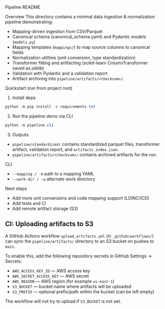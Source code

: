 Pipeline README

Overview
This directory contains a minimal data ingestion & normalization pipeline demonstrating:
- Mapping-driven ingestion from CSV/Parquet
- Canonical schema (canonical_schema.yaml) and Pydantic models (`models.py`)
- Mapping templates (`mappings/`) to map source columns to canonical fields
- Normalization utilities (unit conversion, type standardization)
- Transformer fitting and artifacting (scikit-learn ColumnTransformer saved as joblib)
- Validation with Pydantic and a validation report
- Artifact archiving into `pipeline/artifacts/<checksum>/`

Quickstart (run from project root)

1) Install deps

```powershell
python -m pip install -r requirements.txt
```

2) Run the pipeline demo via CLI

```powershell
python -m pipeline.cli
```

3) Outputs
- `pipeline/standardized/` contains standardized parquet files, transformer artifact, validation report, and `artifacts_index.json`.
- `pipeline/artifacts/<checksum>/` contains archived artifacts for the run.

CLI
- `--mapping / -m` path to a mapping YAML
- `--work-dir / -w` alternate work directory

Next steps
- Add more unit conversions and code mapping support (LOINC/ICD)
- Add tests and CI
- Add remote artifact storage (S3)

## CI: Uploading artifacts to S3

A GitHub Actions workflow `upload_artifacts.yml` (in `.github/workflows/`) can sync the `pipeline/artifacts/` directory to an S3 bucket on pushes to `main`.

To enable this, add the following repository secrets in GitHub Settings → Secrets:

- `AWS_ACCESS_KEY_ID` — AWS access key
- `AWS_SECRET_ACCESS_KEY` — AWS secret
- `AWS_REGION` — AWS region (for example `us-east-1`)
- `S3_BUCKET` — bucket name where artifacts will be uploaded
- `S3_PREFIX` — optional prefix/path within the bucket (can be left empty)

The workflow will not try to upload if `S3_BUCKET` is not set.


